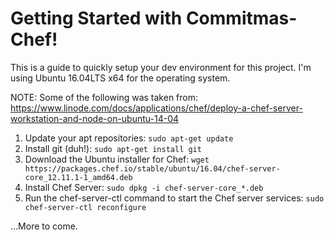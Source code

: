 # Getting Started with Commitmas-Chef!

This is a guide to quickly setup your dev environment for this project.  I'm using Ubuntu 16.04LTS x64 for the operating system.

NOTE:  Some of the following was taken from: <https://www.linode.com/docs/applications/chef/deploy-a-chef-server-workstation-and-node-on-ubuntu-14-04>

1. Update your apt repositories:  `sudo apt-get update`
2. Install git (duh!): `sudo apt-get install git`
3. Download the Ubuntu installer for Chef:  `wget https://packages.chef.io/stable/ubuntu/16.04/chef-server-core_12.11.1-1_amd64.deb`
4. Install Chef Server:  `sudo dpkg -i chef-server-core_*.deb`
5. Run the chef-server-ctl command to start the Chef server services: `sudo chef-server-ctl reconfigure`

...More to come.